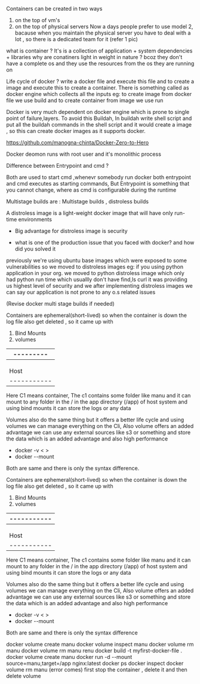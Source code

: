 Containers can be created in two ways 
1. on the top of vm's
2. on the top of physical servers
Now a days people prefer to use model 2, bacause when you maintain the physical server you have to deal with a lot , so there is a dedicated team for it (refer 1 pic)

what is container ? It's is a collection of application + system dependencies + libraries
why are conatiners light in weight in nature ? bcoz they don't have a complete os and they use the resources from the os they are running on

Life cycle of docker ?
write a docker file and execute this file and to create a image and execute this to create a container. There is something called as docker engine which collects all the inputs 
eg: to create image from docker file we use build and to create container from image we use run

Docker is very much dependent on docker engine which is prone to single point of failure,layers. To avoid this Buildah, In buildah write shell script and put all the buildah commands in the shell script and it would create a image , so this can create docker images as it supports docker.

https://github.com/manogna-chinta/Docker-Zero-to-Hero

Docker deomon runs with root user and it's monolithic process

Difference between Entrypoint and cmd ?

Both are used to start cmd ,whenevr somebody run docker both entrypoint and cmd executes as starting commands, But Entrypoint is something that you cannot change, where as cmd is configurable during the runtime

Multistage builds are :
Multistage builds , distroless builds

A distroless image is a light-weight docker image that will have only run-time environments

* Big advantage for distroless image is security

* what is one of the production issue that you faced with docker? and how did you solved it

previously we're using ubuntu base images which were exposed to some vulnerabilities so we moved to distroless images 
eg: if you using python application in your org. we moved to python distroless image which only had python run time which usuallly don't have find,ls curl it was providing us highest level of security and we after implementing distroless images we can say our application is not prone to any o.s related issues

(Revise docker multi stage builds if needed)

Containers are ephemeral(short-lived) so when the container is down the log file also get deleted , so it came up with 
1. Bind Mounts
2. volumes


| --------- |
|  -------  |
|  |     |  |
|  | C1  |  |
|  |-----|  |
|    Host   |
|-----------|  

Here C1 means container, The c1 contains some folder like manu and it can mount to any folder in the / in the app directory (/app) of host system and using bind mounts it can store the logs or any data

Volumes also do the same thing but it offers a better life cycle and using volumes we can manage everything on the Cli, 
Also volume offers an added advantage we can use any external sources like s3 or something and store the data which is an added advantage and also high performance

* docker -v <  >
* docker --mount

Both are same and there is only the syntax difference.

Containers are ephemeral(short-lived) so when the container is down the log file also get deleted , so it came up with 
1. Bind Mounts
2. volumes


|-----------|
|  -------  |
|  |     |  |
|  | C1  |  |
|  |-----|  |
|    Host   |
|-----------|  

Here C1 means container, The c1 contains some folder like manu and it can mount to any folder in the / in the app directory (/app) of host system and using bind mounts it can store the logs or any data

Volumes also do the same thing but it offers a better life cycle and using volumes we can manage everything on the Cli, 
Also volume offers an added advantage we can use any external sources like s3 or something and store the data which is an added advantage and also high performance

* docker -v <  >
* docker --mount

Both are same and there is only the syntax difference

docker volume create manu
docker volume inspect manu
docker volume rm manu
docker volume rm manu renu
docker build -t myfirst-docker-file .
docker volume create manu
docker run -d --mount source=manu,target=/app nginx:latest
docker ps
docker inspect <container-id>
docker volume rm manu (error comes) first stop the container , delete it and then delete volume
